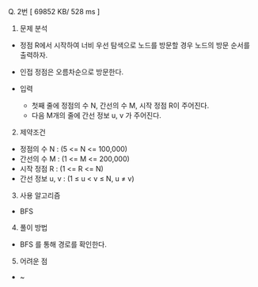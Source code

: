 Q. 2번 [ 69852 KB/ 528 ms ]

1. 문제 분석
- 정점 R에서 시작하여 너비 우선 탐색으로 노드를 방문할 경우 노드의 방문 순서를 출력하자.
- 인접 정점은 오름차순으로 방문한다.


- 입력
  - 첫째 줄에 정점의 수 N, 간선의 수 M, 시작 정점 R이 주어진다.
  - 다음 M개의 줄에 간선 정보 u, v 가 주어진다.

2. 제약조건
- 정점의 수 N : (5 <= N <= 100,000)
- 간선의 수 M : (1 <= M <= 200,000)
- 시작 정점 R : (1 <= R <= N)
- 간선 정보 u, v : (1 ≤ u < v ≤ N, u ≠ v) 

3. 사용 알고리즘
- BFS

4. 풀이 방법
- BFS 를 통해 경로를 확인한다.

5. 어려운 점
- ~